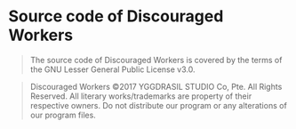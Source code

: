 # Source code of Discouraged Workers

>The source code of Discouraged Workers is covered by the terms of the GNU Lesser General Public License v3.0.

>Discouraged Workers ©2017 YGGDRASIL STUDIO Co, Pte. All Rights Reserved. All literary works/trademarks are property of their respective owners. Do not distribute our program or any alterations of our program files.
